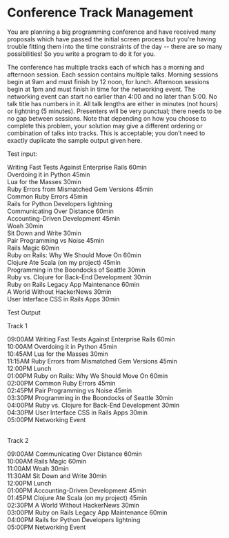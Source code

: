 # Conference Track Management

You are planning a big programming conference and have received many proposals which have passed the initial screen process but you're having trouble fitting them into the time constraints of the day -- there are so many possibilities! So you write a program to do it for you.

The conference has multiple tracks each of which has a morning and afternoon session.
Each session contains multiple talks.
Morning sessions begin at 9am and must finish by 12 noon, for lunch.
Afternoon sessions begin at 1pm and must finish in time for the networking event.
The networking event can start no earlier than 4:00 and no later than 5:00.
No talk title has numbers in it.
All talk lengths are either in minutes (not hours) or lightning (5 minutes).
Presenters will be very punctual; there needs to be no gap between sessions.
Note that depending on how you choose to complete this problem, your solution may give a different ordering or combination of talks into tracks. This is acceptable; you don’t need to exactly duplicate the sample output given here.

Test input:

Writing Fast Tests Against Enterprise Rails 60min<br/>
Overdoing it in Python 45min<br/>
Lua for the Masses 30min<br/>
Ruby Errors from Mismatched Gem Versions 45min<br/>
Common Ruby Errors 45min<br/>
Rails for Python Developers lightning<br/>
Communicating Over Distance 60min<br/>
Accounting-Driven Development 45min<br/>
Woah 30min<br/>
Sit Down and Write 30min<br/>
Pair Programming vs Noise 45min<br/>
Rails Magic 60min<br/>
Ruby on Rails: Why We Should Move On 60min<br/>
Clojure Ate Scala (on my project) 45min<br/>
Programming in the Boondocks of Seattle 30min<br/>
Ruby vs. Clojure for Back-End Development 30min<br/>
Ruby on Rails Legacy App Maintenance 60min<br/>
A World Without HackerNews 30min<br/>
User Interface CSS in Rails Apps 30min<br/>

Test Output

Track 1

09:00AM Writing Fast Tests Against Enterprise Rails 60min<br/>
10:00AM Overdoing it in Python 45min<br/>
10:45AM Lua for the Masses 30min<br/>
11:15AM Ruby Errors from Mismatched Gem Versions 45min<br/>
12:00PM Lunch<br/>
01:00PM Ruby on Rails: Why We Should Move On 60min<br/>
02:00PM Common Ruby Errors 45min<br/>
02:45PM Pair Programming vs Noise 45min<br/>
03:30PM Programming in the Boondocks of Seattle 30min<br/>
04:00PM Ruby vs. Clojure for Back-End Development 30min<br/>
04:30PM User Interface CSS in Rails Apps 30min<br/>
05:00PM Networking Event<br/><br/>

Track 2<br/>

09:00AM Communicating Over Distance 60min<br/>
10:00AM Rails Magic 60min<br/>
11:00AM Woah 30min<br/>
11:30AM Sit Down and Write 30min<br/>
12:00PM Lunch<br/>
01:00PM Accounting-Driven Development 45min<br/>
01:45PM Clojure Ate Scala (on my project) 45min<br/>
02:30PM A World Without HackerNews 30min<br/>
03:00PM Ruby on Rails Legacy App Maintenance 60min<br/>
04:00PM Rails for Python Developers lightning<br/>
05:00PM Networking Event<br/>
